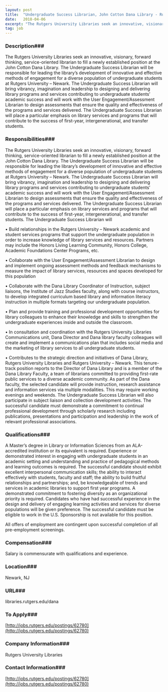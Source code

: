 ```yaml
---
layout: post
title:  "Undergraduate Success Librarian, John Cotton Dana Library - Rutgers University Libraries"
date:   2018-04-06
excerpt: "The Rutgers University Libraries seek an innovative, visionary, forward thinking, service-oriented librarian to fill a newly established position at the John Cotton Dana Library. The Undergraduate Success Librarian will be responsible for leading the library’s development of innovative and effective methods of engagement for a diverse population of undergraduate students..."
tag: job
---
```


### Description###

The Rutgers University Libraries seek an innovative, visionary, forward thinking, service-oriented librarian to fill a newly established position at the John Cotton Dana Library. The Undergraduate Success Librarian will be responsible for leading the library’s development of innovative and effective methods of engagement for a diverse population of undergraduate students at Rutgers University – Newark.  The Undergraduate Success Librarian will bring vibrancy, imagination and leadership to designing and delivering library programs and services contributing to undergraduate students’ academic success and will work with the User Engagement/Assessment Librarian to design assessments that ensure the quality and effectiveness of the programs and services delivered. The Undergraduate Success Librarian will place a particular emphasis on library services and programs that will contribute to the success of first-year, intergenerational, and transfer students. 


### Responsibilities###

The Rutgers University Libraries seek an innovative, visionary, forward thinking, service-oriented librarian to fill a newly established position at the John Cotton Dana Library. The Undergraduate Success Librarian will be responsible for leading the library’s development of innovative and effective methods of engagement for a diverse population of undergraduate students at Rutgers University – Newark.  The Undergraduate Success Librarian will bring vibrancy, imagination and leadership to designing and delivering library programs and services contributing to undergraduate students’ academic success and will work with the User Engagement/Assessment Librarian to design assessments that ensure the quality and effectiveness of the programs and services delivered. The Undergraduate Success Librarian will place a particular emphasis on library services and programs that will contribute to the success of first-year, intergenerational, and transfer students. 
The Undergraduate Success Librarian will 

• 	Build relationships in the Rutgers University – Newark academic and student services programs that support the undergraduate population in order to increase knowledge of library services and resources. Partners may include the Honors Living Learning Community, Honors College, Academic Foundations Center Programs, etc. 

• 	Collaborate with the User Engagement/Assessment Librarian to design and implement ongoing assessment methods and feedback mechanisms to measure the impact of library services, resources and spaces developed for this population

• 	Collaborate with the Dana Library Coordinator of Instruction, subject liaisons, the Institute of Jazz Studies faculty, along with course instructors, to develop integrated curriculum based library and information literacy instruction in multiple formats targeting our undergraduate population.

• 	Plan and provide training and professional development opportunities for library colleagues to enhance their knowledge and skills to strengthen the undergraduate experiences inside and outside the classroom.

• 	In consultation and coordination with the Rutgers University Libraries Communications unit, Dana Director and Dana library faculty colleagues will create and implement a communications plan that includes social media and the marketing of library services to all undergraduate students.

• 	Contributes to the strategic direction and initiatives of Dana Library, Rutgers University Libraries and Rutgers University – Newark.
This tenure-track position reports to the Director of Dana Library and is a member of the Dana Library Faculty, a team of librarians committed to providing first-rate public services to a diverse academic community. As part of the Dana faculty, the selected candidate will provide instruction, research assistance and information services via multiple modalities. This may require working evenings and weekends. The Undergraduate Success Librarian will also participate in subject liaison and collection development activities. The successful candidate must demonstrate a commitment to continual professional development through scholarly research including publications, presentations and participation and leadership in the work of relevant professional associations.




### Qualifications###

A Master’s degree in Library or Information Sciences from an ALA-accredited institution or its equivalent is required. Experience or demonstrated interest in engaging with undergraduate students in an academic setting and understanding and practice of pedagogical methods and learning outcomes is required. The successful candidate should exhibit excellent interpersonal communication skills; the ability to interact effectively with students, faculty and staff; the ability to build fruitful relationships and partnerships; and, be knowledgeable of trends and services in academic libraries to support first year programs. A demonstrated commitment to fostering diversity as an organizational priority is required. Candidates who have had successful experience in the design and delivery of engaging learning activities and services for diverse populations will be given preference. The successful candidate must be eligible to work in the U.S.  Sponsorship is not available for this position.

All offers of employment are contingent upon successful completion of all pre-employment screenings.


### Compensation###

Salary is commensurate with qualifications and experience.


### Location###

Newark, NJ


### URL###

libraries.rutgers.edu/dana

### To Apply###

[http://jobs.rutgers.edu/postings/62780](http://jobs.rutgers.edu/postings/62780)


### Company Information###

Rutgers University Libraries


### Contact Information###

 [http://jobs.rutgers.edu/postings/62780](http://jobs.rutgers.edu/postings/62780)


